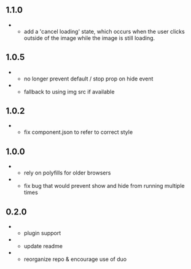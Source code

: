 ## 1.1.0
- * add a 'cancel loading' state, which occurs when the user clicks outside of the image while the image is still loading.

## 1.0.5
- * no longer prevent default / stop prop on hide event
- * fallback to using img src if available

## 1.0.2
- * fix component.json to refer to correct style

## 1.0.0
- * rely on polyfills for older browsers
- * fix bug that would prevent show and hide from running multiple times

## 0.2.0

- * plugin support
- * update readme
- * reorganize repo & encourage use of duo
